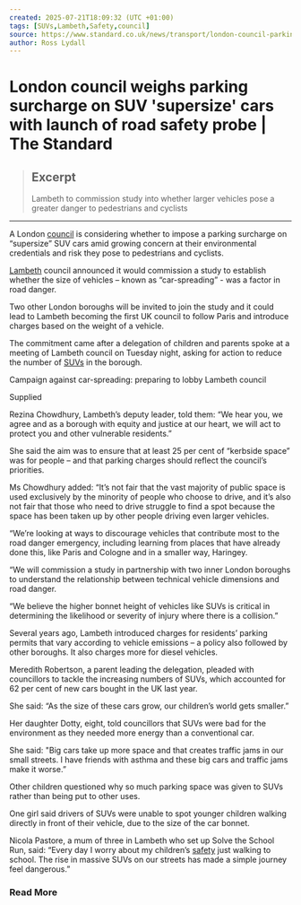 ```yaml
---
created: 2025-07-21T18:09:32 (UTC +01:00)
tags: [SUVs,Lambeth,Safety,council]
source: https://www.standard.co.uk/news/transport/london-council-parking-surcharge-cpz-suv-supersize-cars-lambeth-b1238684.html
author: Ross Lydall
---
```


# London council weighs parking surcharge on SUV 'supersize' cars with launch of road safety probe | The Standard

> ## Excerpt
> Lambeth to commission study into whether larger vehicles pose a greater danger to pedestrians and cyclists

---
A London [council](https://www.standard.co.uk/topic/council) is considering whether to impose a parking surcharge on “supersize” SUV cars amid growing concern at their environmental credentials and risk they pose to pedestrians and cyclists.

[Lambeth](https://www.standard.co.uk/topic/lambeth) council announced it would commission a study to establish whether the size of vehicles – known as “car-spreading” - was a factor in road danger.

Two other London boroughs will be invited to join the study and it could lead to Lambeth becoming the first UK council to follow Paris and introduce charges based on the weight of a vehicle.

The commitment came after a delegation of children and parents spoke at a meeting of Lambeth council on Tuesday night, asking for action to reduce the number of [SUVs](https://www.standard.co.uk/topic/suvs) in the borough.

Campaign against car-spreading: preparing to lobby Lambeth council

Supplied

Rezina Chowdhury, Lambeth’s deputy leader, told them: “We hear you, we agree and as a borough with equity and justice at our heart, we will act to protect you and other vulnerable residents.”

She said the aim was to ensure that at least 25 per cent of “kerbside space” was for people – and that parking charges should reflect the council’s priorities.

Ms Chowdhury added: “It’s not fair that the vast majority of public space is used exclusively by the minority of people who choose to drive, and it’s also not fair that those who need to drive struggle to find a spot because the space has been taken up by other people driving even larger vehicles.

“We’re looking at ways to discourage vehicles that contribute most to the road danger emergency, including learning from places that have already done this, like Paris and Cologne and in a smaller way, Haringey.

“We will commission a study in partnership with two inner London boroughs to understand the relationship between technical vehicle dimensions and road danger.

“We believe the higher bonnet height of vehicles like SUVs is critical in determining the likelihood or severity of injury where there is a collision.”

Several years ago, Lambeth introduced charges for residents’ parking permits that vary according to vehicle emissions – a policy also followed by other boroughs. It also charges more for diesel vehicles.

Meredith Robertson, a parent leading the delegation, pleaded with councillors to tackle the increasing numbers of SUVs, which accounted for 62 per cent of new cars bought in the UK last year.

She said: “As the size of these cars grow, our children’s world gets smaller.”

Her daughter Dotty, eight, told councillors that SUVs were bad for the environment as they needed more energy than a conventional car.

She said: "Big cars take up more space and that creates traffic jams in our small streets. I have friends with asthma and these big cars and traffic jams make it worse.”

Other children questioned why so much parking space was given to SUVs rather than being put to other uses.

One girl said drivers of SUVs were unable to spot younger children walking directly in front of their vehicle, due to the size of the car bonnet.

Nicola Pastore, a mum of three in Lambeth who set up Solve the School Run, said: “Every day I worry about my children’s [safety](https://www.standard.co.uk/topic/safety) just walking to school. The rise in massive SUVs on our streets has made a simple journey feel dangerous.”

### Read More
